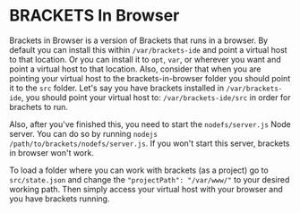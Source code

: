 BRACKETS In Browser
===================

Brackets in Browser is a version of Brackets that runs in a browser. By default you can install this within `/var/brackets-ide` and point a virtual host to that location. Or you can install it to `opt`, `var`, or wherever you want and point a virtual host to that location. Also, consider that when you are pointing your virtual host to the brackets-in-browser folder you should point it to the `src` folder. Let's say you have brackets installed in `/var/brackets-ide`, you should point your virtual host to: `/var/brackets-ide/src` in order for brachets to run.

Also, after you've finished this, you need to start the `nodefs/server.js` Node server. You can do so by running `nodejs /path/to/brackets/nodefs/server.js`. If you won't start this server, brackets in browser won't work.

To load a folder where you can work with brackets (as a project) go to `src/state.json` and change the `"projectPath": "/var/www/"` to your desired working path. Then simply access your virtual host with your browser and you have brackets running.